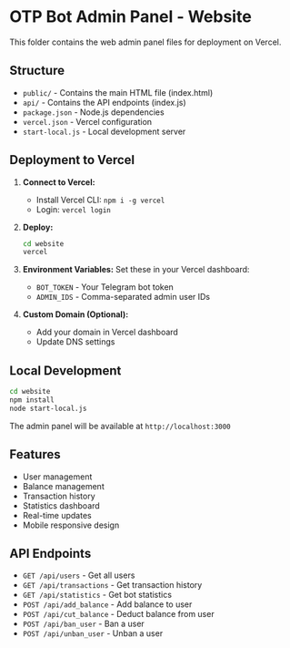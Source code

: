 # OTP Bot Admin Panel - Website

This folder contains the web admin panel files for deployment on Vercel.

## Structure

- `public/` - Contains the main HTML file (index.html)
- `api/` - Contains the API endpoints (index.js)
- `package.json` - Node.js dependencies
- `vercel.json` - Vercel configuration
- `start-local.js` - Local development server

## Deployment to Vercel

1. **Connect to Vercel:**
   - Install Vercel CLI: `npm i -g vercel`
   - Login: `vercel login`

2. **Deploy:**
   ```bash
   cd website
   vercel
   ```

3. **Environment Variables:**
   Set these in your Vercel dashboard:
   - `BOT_TOKEN` - Your Telegram bot token
   - `ADMIN_IDS` - Comma-separated admin user IDs

4. **Custom Domain (Optional):**
   - Add your domain in Vercel dashboard
   - Update DNS settings

## Local Development

```bash
cd website
npm install
node start-local.js
```

The admin panel will be available at `http://localhost:3000`

## Features

- User management
- Balance management
- Transaction history
- Statistics dashboard
- Real-time updates
- Mobile responsive design

## API Endpoints

- `GET /api/users` - Get all users
- `GET /api/transactions` - Get transaction history
- `GET /api/statistics` - Get bot statistics
- `POST /api/add_balance` - Add balance to user
- `POST /api/cut_balance` - Deduct balance from user
- `POST /api/ban_user` - Ban a user
- `POST /api/unban_user` - Unban a user
